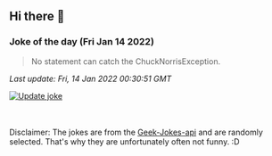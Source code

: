 ## Hi there 👋

### Joke of the day (Fri Jan 14 2022)
<!-- joke -->
>No statement can catch the ChuckNorrisException.
<!-- /joke -->

*Last update: Fri, 14 Jan 2022 00:30:51 GMT*

[![Update joke](https://github.com/nclskfm/nclskfm/actions/workflows/joke.yml/badge.svg)](https://github.com/nclskfm/nclskfm/actions/workflows/joke.yml)

<br><br>
Disclaimer: The jokes are from the [Geek-Jokes-api](https://github.com/sameerkumar18/geek-joke-api) and are randomly selected. That's why they are unfortunately often not funny. :D
